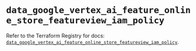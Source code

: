 # `data_google_vertex_ai_feature_online_store_featureview_iam_policy`

Refer to the Terraform Registry for docs: [`data_google_vertex_ai_feature_online_store_featureview_iam_policy`](https://registry.terraform.io/providers/hashicorp/google-beta/6.36.0/docs/data-sources/google_vertex_ai_feature_online_store_featureview_iam_policy).
